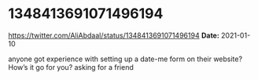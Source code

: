 # 1348413691071496194
https://twitter.com/AliAbdaal/status/1348413691071496194
**Date:** 2021-01-10

anyone got experience with setting up a date-me form on their website? How’s it go for you? asking for a friend
